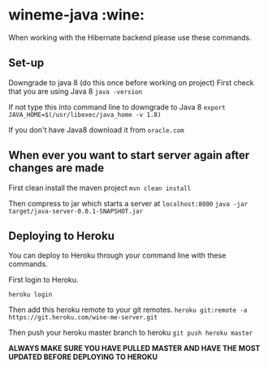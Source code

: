 # wineme-java :wine:

When working with the Hibernate backend please use these commands.

## Set-up
Downgrade to java 8 (do this once before working on project)
First check that you are using Java 8
`java -version`

If not type this into command line to downgrade to Java 8
`export JAVA_HOME=$(/usr/libexec/java_home -v 1.8)`

If you don't have Java8 download it from `oracle.com`

## When ever you want to start server again after changes are made
First clean install the maven project
`mvn clean install`

Then compress to jar which starts a server at `localhost:8000`
`java -jar target/java-server-0.0.1-SNAPSHOT.jar`

## Deploying to Heroku

You can deploy to Heroku through your command line with these commands.

First login to Heroku.

`heroku login`

Then add this heroku remote to your git remotes.
`heroku git:remote -a https://git.heroku.com/wine-me-server.git`

Then push your heroku master branch to heroku
`git push heroku master`

**ALWAYS MAKE SURE YOU HAVE PULLED MASTER AND HAVE THE MOST UPDATED BEFORE DEPLOYING TO HEROKU**
